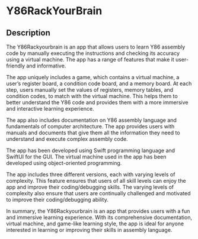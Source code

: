 # Y86RackYourBrain

## Description

The Y86Rackyourbrain is an app that allows users to learn Y86 assembly code by manually executing the instructions and checking its accuracy using a virtual machine. The app has a range of features that make it user-friendly and informative.

The app uniquely includes a game, which contains a virtual machine, a user’s register board, a condition code board, and a memory board. At each step, users manually set the values of registers, memory tables, and condition codes, to match with the virtual machine. This helps them to better understand the Y86 code and provides them with a more immersive and interactive learning experience.

The app also includes documentation on Y86 assembly language and fundamentals of computer architecture. The app provides users with manuals and documents that give them all the information they need to understand and execute complex assembly code. 

The app has been developed using Swift programming language and SwiftUI for the GUI. The virtual machine used in the app has been developed using object-oriented programming.

The app includes three different versions, each with varying levels of complexity. This feature ensures that users of all skill levels can enjoy the app and improve their coding/debugging skills. The varying levels of complexity also ensure that users are continually challenged and motivated to improve their coding/debugging ability.

In summary, the Y86Rackyourbrain is an app that provides users with a fun and immersive learning experience. With its comprehensive documentation, virtual machine, and game-like learning style, the app is ideal for anyone interested in learning or improving their skills in assembly language. 
